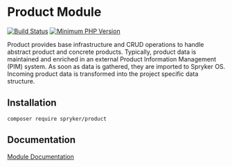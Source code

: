 # Product Module
[![Build Status](https://travis-ci.org/spryker/product.svg)](https://travis-ci.org/spryker/product)
[![Minimum PHP Version](https://img.shields.io/badge/php-%3E%3D%207.3-8892BF.svg)](https://php.net/)

Product provides base infrastructure and CRUD operations to handle abstract product and concrete products. Typically, product data is maintained and enriched in an external Product Information Management (PIM) system. As soon as data is gathered, they are imported to Spryker OS. Incoming product data is transformed into the project specific data structure.

## Installation

```
composer require spryker/product
```

## Documentation

[Module Documentation](https://academy.spryker.com/developing_with_spryker/module_guide/products/product/product.html)
